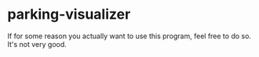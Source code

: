 # parking-visualizer

If for some reason you actually want to use this program, feel free to do so.
It's not very good.
